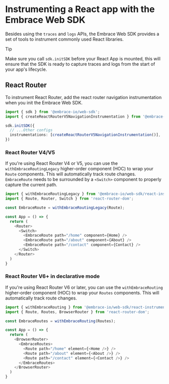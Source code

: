 # Instrumenting a React app with the Embrace Web SDK

Besides using the `traces` and `logs` APIs, the Embrace Web SDK provides a set of tools to instrument commonly used React libraries. 

> [!TIP]
> Make sure you call `sdk.initSDK` before your React App is mounted, this will ensure that the SDK is ready to capture traces and logs from the start of your app's lifecycle.

## React Router

To instrument React Router, add the react router navigation instrumentation when you init the Embrace Web SDK.

```typescript
import { sdk } from '@embrace-io/web-sdk';
import { createReactRouterV5NavigationInstrumentation } from '@embrace-io/web-sdk/react-instrumentation';

sdk.initSDK({
  // ...Other configs
  instrumentations: [createReactRouterV5NavigationInstrumentation()],
})
```

### React Router V4/V5

If you're using React Router V4 or V5, you can use the `withEmbraceRoutingLegacy` higher-order component (HOC) to wrap your `Route` components. This will automatically track route changes. `EmbraceRoute` needs to be surrounded by a `<Switch>` component to properly capture the current path.

```typescript jsx
import { withEmbraceRoutingLegacy } from '@embrace-io/web-sdk/react-instrumentation';
import { Route, Router, Switch } from 'react-router-dom';

const EmbraceRoute = withEmbraceRoutingLegacy(Route);

const App = () => {
  return (
    <Router>
      <Switch>
        <EmbraceRoute path="/home" component={Home} />
        <EmbraceRoute path="/about" component={About} />
        <EmbraceRoute path="/contact" component={Contact} />
      </Switch>
    </Router>
  )
}
```

### React Router V6+ in declarative mode

If you're using React Router V6 or later, you can use the `withEmbraceRouting` higher-order component (HOC) to wrap your `Routes` components. This will automatically track route changes. 

```typescript jsx
import { withEmbraceRouting } from '@embrace-io/web-sdk/react-instrumentation';
import { Route, Routes, BrowserRouter } from 'react-router-dom';

const EmbraceRoutes = withEmbraceRouting(Routes);

const App = () => {
  return (
    <BrowserRouter>
      <EmbraceRoutes>
        <Route path="/home" element={<Home />} />
        <Route path="/about" element={<About />} />
        <Route path="/contact" element={<Contact />} />
      </EmbraceRoutes>
    </BrowserRouter>
  )
}
```